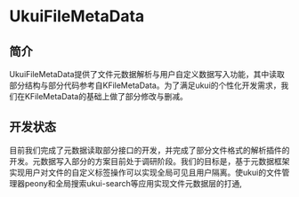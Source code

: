 # UkuiFileMetaData
## 简介
UkuiFileMetaData提供了文件元数据解析与用户自定义数据写入功能，其中读取部分结构与部分代码参考自KFileMetaData。为了满足ukui的个性化开发需求，我们在KFileMetaData的基础上做了部分修改与删减。
## 开发状态
目前我们完成了元数据读取部分接口的开发，并完成了部分文件格式的解析插件的开发。元数据写入部分的方案目前处于调研阶段。我们的目标是，基于元数据框架实现用户对文件的自定义标签操作可以实现全局可见且用户隔离。使ukui的文件管理器peony和全局搜索ukui-search等应用实现文件元数据层的打通,